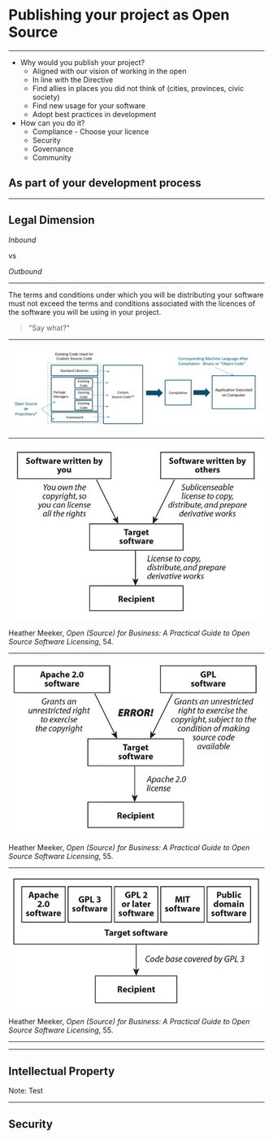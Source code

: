 # Publishing your project as Open Source

---

* Why would you publish your project?
  * Aligned with our vision of working in the open
  * In line with the Directive
  * Find allies in places you did not think of (cities, provinces, civic society)
  * Find new usage for your software
  * Adopt best practices in development
* How can you do it?
  * Compliance - Choose your licence
  * Security
  * Governance
  * Community

## As part of your development process

---

## Legal Dimension

_Inbound_

vs

_Outbound_

------

The terms and conditions under which you will be distributing your software must not exceed the terms and conditions associated with the licences of the software you will be using in your project.

>"Say what?"

------

![software architecture](soft-arch.png)

------

![due diligence](due-diligence.png) 

Heather Meeker, _Open (Source) for Business: A Practical Guide to Open Source Software Licensing_, 54.

------

![non compliant example](apache2-gpl-error.png)

Heather Meeker, _Open (Source) for Business: A Practical Guide to Open Source Software Licensing_, 55.

------

![compliant example](apache2-gpl-ok.png)

Heather Meeker, _Open (Source) for Business: A Practical Guide to Open Source Software Licensing_, 55.

---

------

## Intellectual Property

Note:
Test

------

## Security
